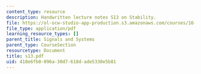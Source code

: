 ```yaml
---
content_type: resource
description: Handwritten lecture notes S13 on Stability.
file: https://ol-ocw-studio-app-production.s3.amazonaws.com/courses/16-01-unified-engineering-i-ii-iii-iv-fall-2005-spring-2006/418e6fb0096a30d7618dade5330e5b81_s13.pdf
file_type: application/pdf
learning_resource_types: []
parent_title: Signals and Systems
parent_type: CourseSection
resourcetype: Document
title: s13.pdf
uid: 418e6fb0-096a-30d7-618d-ade5330e5b81
---
```

